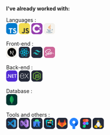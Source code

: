 <div align="left">
 
  **I've already worked with:**
  
  Languages :
  <br>
  <img src="./icons/TypeScript.svg" height="30" alt="typescript logo" title="Typescript"/>
  <img src="./icons/JavaScript.svg" height="30" alt="javascript logo" title="Javascript"/>
  <img src="./icons/CS.svg" height="30" alt="c sharp logo" title="C#"/>
  <img src="./icons/Java-Light.svg" height="30" alt="java logo" title="Java"/>
  
  Front-end :
  <br>
  <img src="./icons/NextJS-Light.svg" height="30" alt="nextjs logo" title="Nextjs"/>
  <img src="./icons/React-Dark.svg" height="30" alt="react logo" title="React"/>
  <img src="./icons/TailwindCSS-Dark.svg" height="30" alt="tailwind css logo" title="Tailwind CSS"/>
  <img src="./icons/Sass.svg" height="30" alt="Sass logo" title="SASS"/>

  Back-end :
  <br>
  <img src="./icons/DotNet.svg" height="30" alt="dot-net logo" title=".NET"/>
  <img src="./icons/ExpressJS-Dark.svg" height="30" alt="express logo" title="Express"/>
  <img src="./icons/NodeJS-Dark.svg" height="30" alt="node js logo" title="NodeJS"/>

  Database :
  <br>
  <img src="./icons/MongoDB.svg" height="30" alt="mongodb logo" title="MongoDB"/>

  Tools and others :
  <br>
  <img src="./icons/VSCode-Dark.svg" height="30" alt="visual studio code logo" title="VS Code"/>
  <img src="./icons/VisualStudio-Dark.svg" height="30" alt="visual studio logo" title="Visual Studio"/>
  <img src="./icons/AndroidStudio-Dark.svg" height="30" alt="android studio logo" title="Android Studio"/>
  <img src="./icons/WebStorm-Dark.svg" height="30" alt="webstorm logo" title="Webstorm"/>
  <img src="./icons/GitLab-Dark.svg" height="30" alt="gitlab logo" title="GitLab"/>
  <img src="./icons/sourcetree.svg" height="30" alt="sourcetree logo" title="SourceTree"/>
  <img src="./icons/Figma-Dark.svg" height="30" alt="figma logo" title="Figma"/>
  <img src="./icons/Linux-Dark.svg" height="30" alt="linux logo" title="Linux"/>

</div>
